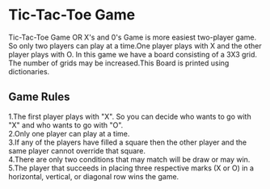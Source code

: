 <h1>Tic-Tac-Toe Game</h1>
  
  Tic-Tac-Toe Game OR X's and 0's Game is more easiest two-player game. So only two players can play at a time.One player plays with X and the other player plays with O. In this game we have a board consisting of a 3X3 grid. The number of grids may be increased.This Board is printed using dictionaries.
  
 <h2>Game Rules</h2> 
1.The first player plays with "X". So you can decide who wants to go with "X" and who wants to go with "O".
<br>2.Only one player can play at a time.
<br>3.If any of the players have filled a square then the other player and the same player cannot override that square.
<br>4.There are only two conditions that may match will be draw or may win.
<br>5.The player that succeeds in placing three respective marks (X or O) in a horizontal, vertical, or diagonal row wins the game.
 
